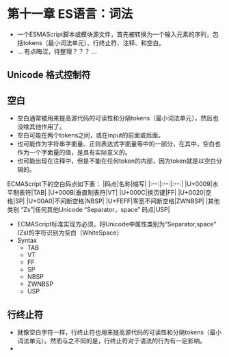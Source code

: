 # 第十一章 ES语言：词法

<!-- - p160
- 前言
    - ECMAScript脚本或模块，首先被转化成一序列输入元素：token、行终止符、注释、空白。
    - ...
1. Unicode 格式控制字符
2. 空白
3. 行终止符
4. 注释
5. Token
6. 名称和关键字
7. 标点符号
8. 字面量
9. 自动分号插入
    - 前言
    - 分号自动插入规则
    - 分号自动插入例子 -->

- 一个ESMAScript脚本或模块源文件，首先被转换为一个输入元素的序列，包括tokens（最小词法单元）、行终止符、注释、和空白。
- ... 有点晦涩，待整理？？？ ...

## Unicode 格式控制符

## 空白

- 空白通常被用来提高源代码的可读性和分隔tokens（最小词法单元），然后也没啥其他作用了。
- 空白可能在两个tokens之间，或在input的前面或后面。
- 也可能作为字符串字面量、正则表达式字面量等中的一部分，在其中，空白也作为一个字面量的值，是具有实际意义的。
- 也可能出现在注释中，但是不能在任何token的内部，因为token就是以空白分隔的。

ECMAScript下的空白码点如下表：
|码点|名称|缩写|
|:--:|:--:|:--:|
|U+0009|水平制表符|TAB|
|U+000B|垂直制表符|VT|
|U+000C|换页键|FF|
|U+0020|空格|SP|
|U+00A0|不间断空格|NBSP|
|U+FEFF|零宽不间断空格|ZWNBSP|
|其他类别 “Zs”|任何其他Unicode “Separator，space” 码点|USP|

- ECMAScript标准实现方必须，将Unicode中属性类别为“Separator,space” (Zs)的字符识别为空白（WhiteSpace）
- Syntax
    - TAB
    - VT
    - FF
    - SP
    - NBSP
    - ZWNBSP
    - USP

## 行终止符

- 就像空白字符一样，行终止符也用来提高源代码的可读性和分隔tokens（最小词法单元）。然而与之不同的是，行终止符对于语法的行为有一定影响。
- 